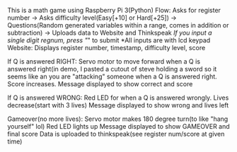 This is a math game using Raspberry Pi 3(Python)
Flow: Asks for register number -> Asks difficulty level(Easy[+10] or Hard[+25]) -> Questions(Random generated variables within a range, comes in addition or subtraction) -> Uploads data to Website and Thinkspeak
*If you input a single digit regnum, press "*" to submit 
*All inputs are with lcd keypad 
Website: Displays register number, timestamp, difficulty level, score

If Q is answered RIGHT:
Servo motor to move forward when a Q is answered right(in demo, I pasted a cutout of steve holding a sword so it seems like an you are "attacking" someone when a Q is answered right. 
Score increases. 
Message displayed to show correct and score 

If Q is answered WRONG:
Red LED for when a Q is answered wrongly. 
Lives decrease(start with 3 lives)
Message displayed to show wrong and lives left  

Gameover(no more lives):
Servo motor makes 180 degree turn(to like "hang yourself" lol)
Red LED lights up
Message displayed to show GAMEOVER and final score 
Data is uploaded to thinkspeak(see register num/score at given time)
